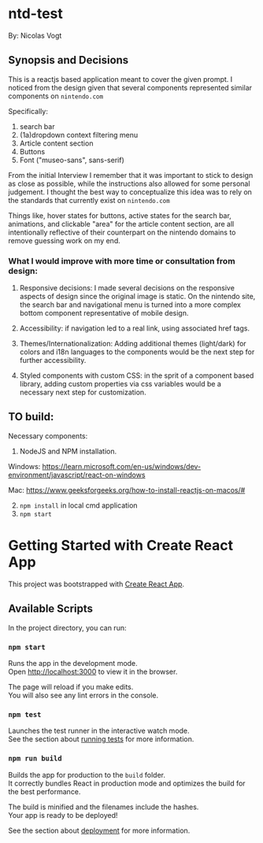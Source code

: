 # ntd-test

By: Nicolas Vogt

## Synopsis and Decisions 

This is a reactjs based application meant to cover the given prompt. I noticed from the design given that several components represented similar components on `nintendo.com` 

Specifically:
1. search bar 
2. (1a)dropdown context filtering menu 
3. Article content section 
4. Buttons
5. Font ("museo-sans", sans-serif)

From the initial Interview I remember that it was important to stick to design as close as possible, while the instructions also allowed for some personal judgement. I thought the best way to conceptualize this idea was to rely on the standards that currently exist on `nintendo.com` 

Things like, hover states for buttons, active states for the search bar, animations, and clickable "area" for the article content section, are all intentionally reflective of their counterpart on the nintendo domains to remove guessing work on my end. 

### What I would improve with more time or consultation from design:

1. Responsive decisions: 
I made several decisions on the responsive aspects of design since the original image is static. On the nintendo site, the search bar and navigational menu is turned into a more complex bottom component representative of mobile design. 

2. Accessibility: if navigation led to a real link, using associated href tags. 

3. Themes/Internationalization: Adding additional themes (light/dark) for colors and i18n languages to the components would be the next step for further accessibility. 

4. Styled components with custom CSS: in the sprit of a component based library, adding custom properties via css variables would be a necessary next step for customization. 



## TO build: 

Necessary components:
1. NodeJS and NPM installation.

Windows:
https://learn.microsoft.com/en-us/windows/dev-environment/javascript/react-on-windows

Mac:
https://www.geeksforgeeks.org/how-to-install-reactjs-on-macos/#

2. `npm install` in local cmd application
3. `npm start`



# Getting Started with Create React App

This project was bootstrapped with [Create React App](https://github.com/facebook/create-react-app).

## Available Scripts

In the project directory, you can run:

### `npm start`

Runs the app in the development mode.\
Open [http://localhost:3000](http://localhost:3000) to view it in the browser.

The page will reload if you make edits.\
You will also see any lint errors in the console.

### `npm test`

Launches the test runner in the interactive watch mode.\
See the section about [running tests](https://facebook.github.io/create-react-app/docs/running-tests) for more information.

### `npm run build`

Builds the app for production to the `build` folder.\
It correctly bundles React in production mode and optimizes the build for the best performance.

The build is minified and the filenames include the hashes.\
Your app is ready to be deployed!

See the section about [deployment](https://facebook.github.io/create-react-app/docs/deployment) for more information.

